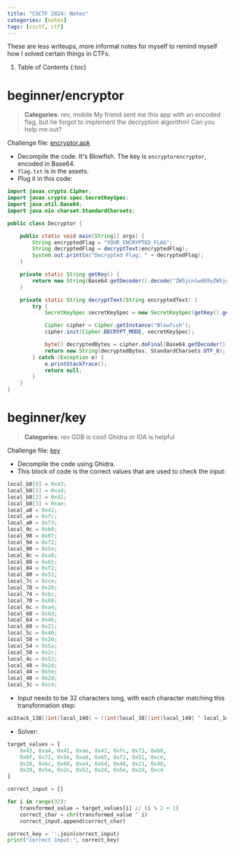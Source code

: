 ```yaml
---
title: "CSCTF 2024: Notes"
categories: [notes]
tags: [csctf, ctf]
---
```


These are less writeups, more informal notes for myself to remind myself how I solved certain things in CTFs.

1. Table of Contents
{:toc}

# beginner/encryptor

> **Categories**: rev, mobile
> My friend sent me this app with an encoded flag, but he forgot to implement the decryption algorithm! Can you help me out?

Challenge file: [encryptor.apk](https://nazunacord.net/LkGDLQG331Fe.apk)

- Decompile the code. It's Blowfish. The key is `encryptorencryptor`, encoded in Base64.
- `flag.txt` is in the assets.
- Plug it in this code:

```java
import javax.crypto.Cipher;
import javax.crypto.spec.SecretKeySpec;
import java.util.Base64;
import java.nio.charset.StandardCharsets;

public class Decryptor {

    public static void main(String[] args) {
        String encryptedFlag = "YOUR_ENCRYPTED_FLAG";
        String decryptedFlag = decryptText(encryptedFlag);
        System.out.println("Decrypted Flag: " + decryptedFlag);
    }

    private static String getKey() {
        return new String(Base64.getDecoder().decode("ZW5jcnlwdG9yZW5jcnlwdG9y"), StandardCharsets.UTF_8);
    }

    private static String decryptText(String encryptedText) {
        try {
            SecretKeySpec secretKeySpec = new SecretKeySpec(getKey().getBytes(StandardCharsets.UTF_8), "Blowfish");

            Cipher cipher = Cipher.getInstance("Blowfish");
            cipher.init(Cipher.DECRYPT_MODE, secretKeySpec);

            byte[] decryptedBytes = cipher.doFinal(Base64.getDecoder().decode(encryptedText));
            return new String(decryptedBytes, StandardCharsets.UTF_8);
        } catch (Exception e) {
            e.printStackTrace();
            return null;
        }
    }
}
```

# beginner/key

> **Categories**: rev
> GDB is cool! Ghidra or IDA is helpful

Challenge file: [key](https://nazunacord.net/dAEK40b5ZxcW)

- Decompile the code using Ghidra.
- This block of code is the correct values that are used to check the input:

```cpp
local_b8[0] = 0x43;
local_b8[1] = 0xa4;
local_b8[2] = 0x41;
local_b8[3] = 0xae;
local_a8 = 0x42;
local_a4 = 0xfc;
local_a0 = 0x73;
local_9c = 0xb0;
local_98 = 0x6f;
local_94 = 0x72;
local_90 = 0x5e;
local_8c = 0xa8;
local_88 = 0x65;
local_84 = 0xf2;
local_80 = 0x51;
local_7c = 0xce;
local_78 = 0x20;
local_74 = 0xbc;
local_70 = 0x60;
local_6c = 0xa4;
local_68 = 0x6d;
local_64 = 0x46;
local_60 = 0x21;
local_5c = 0x40;
local_58 = 0x20;
local_54 = 0x5a;
local_50 = 0x2c;
local_4c = 0x52;
local_48 = 0x2d;
local_44 = 0x5e;
local_40 = 0x2d;
local_3c = 0xc4;
```

- Input needs to be 32 characters long, with each character matching this transformation step:

```cpp
aiStack_138[(int)local_140] = ((int)local_38[(int)local_140] ^ local_140) * ((int)local_140 % 2 + 1);
```

- Solver:

```py
target_values = [
    0x43, 0xa4, 0x41, 0xae, 0x42, 0xfc, 0x73, 0xb0,
    0x6f, 0x72, 0x5e, 0xa8, 0x65, 0xf2, 0x51, 0xce,
    0x20, 0xbc, 0x60, 0xa4, 0x6d, 0x46, 0x21, 0x40,
    0x20, 0x5a, 0x2c, 0x52, 0x2d, 0x5e, 0x2d, 0xc4
]

correct_input = []

for i in range(32):
    transformed_value = target_values[i] // (i % 2 + 1)
    correct_char = chr(transformed_value ^ i)
    correct_input.append(correct_char)

correct_key = ''.join(correct_input)
print("correct input:", correct_key)
```
